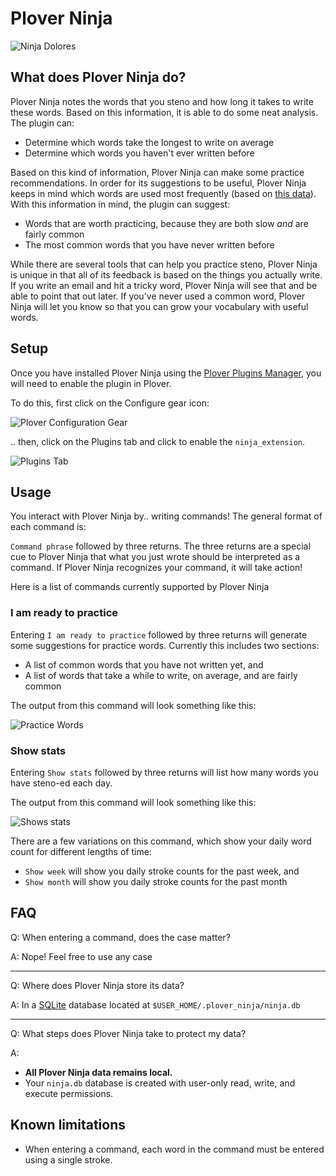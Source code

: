 # Plover Ninja

![Ninja Dolores](/images/dolores-ninja.png "Dolores Ninja")

## What does Plover Ninja do?

Plover Ninja notes the words that you steno and how long it takes to write these words. Based on this information, it is able to do some neat analysis. The plugin can:

* Determine which words take the longest to write on average
* Determine which words you haven't ever written before

Based on this kind of information, Plover Ninja can make some practice recommendations. In order for its suggestions to be useful, Plover Ninja keeps in mind which words are used most frequently (based on [this data](https://github.com/IlyaSemenov/wikipedia-word-frequency)). With this information in mind, the plugin can suggest:

* Words that are worth practicing, because they are both slow *and* are fairly common
* The most common words that you have never written before

While there are several tools that can help you practice steno, Plover Ninja is unique in that all of its feedback is based on the things you actually write. If you write an email and hit a tricky word, Plover Ninja will see that and be able to point that out later. If you've never used a common word, Plover Ninja will let you know so that you can grow your vocabulary with useful words.

## Setup

Once you have installed Plover Ninja using the [Plover Plugins Manager](https://github.com/openstenoproject/plover/wiki/Plugins), you will need to enable the plugin in Plover.

To do this, first click on the Configure gear icon:

![Plover Configuration Gear](/images/plover_configure_gear.png "Configuration Gear")

.. then, click on the Plugins tab and click to enable the `ninja_extension`.

![Plugins Tab](/images/plover_enable_plugin.png "Plugins Tab")

## Usage

You interact with Plover Ninja by.. writing commands! The general format of each command is:

`Command phrase` followed by three returns. The three returns are a special cue to Plover Ninja that what you just wrote should be interpreted as a command. If Plover Ninja recognizes your command, it will take action!

Here is a list of commands currently supported by Plover Ninja

### I am ready to practice

Entering `I am ready to practice` followed by three returns will generate some suggestions for practice words. Currently this includes two sections:

* A list of common words that you have not written yet, and
* A list of words that take a while to write, on average, and are fairly common

The output from this command will look something like this:

![Practice Words](/images/practice_words.png "Practice Words")

### Show stats

Entering `Show stats` followed by three returns will list how many words you have steno-ed each day.

The output from this command will look something like this:

![Shows stats](/images/show_stats.png "Show stats")

There are a few variations on this command, which show your daily word count for different lengths of time:

* `Show week` will show you daily stroke counts for the past week, and
* `Show month` will show you daily stroke counts for the past month

## FAQ

Q: When entering a command, does the case matter?

A: Nope! Feel free to use any case

---

Q: Where does Plover Ninja store its data?

A: In a [SQLite](https://www.sqlite.org/index.html) database located at `$USER_HOME/.plover_ninja/ninja.db`

---

Q: What steps does Plover Ninja take to protect my data?

A:

* **All Plover Ninja data remains local.**
* Your `ninja.db` database is created with user-only read, write, and execute permissions.

## Known limitations

* When entering a command, each word in the command must be entered using a single stroke.

